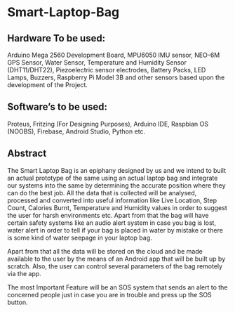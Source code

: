 # Smart-Laptop-Bag

## Hardware To be used:
Arduino Mega 2560 Development Board, MPU6050 IMU sensor, NEO-6M GPS Sensor, Water Sensor, Temperature and Humidity Sensor (DHT11/DHT22), Piezoelectric sensor electrodes, Battery Packs, LED Lamps, Buzzers, Raspberry Pi Model 3B and other sensors based upon the development of the Project.

## Software’s to be used:
Proteus, Fritzing (For Designing Purposes), Arduino IDE, Raspbian OS (NOOBS), Firebase, Android Studio, Python etc.

## Abstract 
The Smart Laptop Bag is an epiphany designed by us and we intend to built an actual prototype of the same using an actual laptop bag and integrate our systems into the same by determining the accurate position where they can do the best job. All the data that is collected will be analysed, processed and converted into useful information like Live Location, Step Count, Calories Burnt, Temperature and Humidity values in order to suggest the user for harsh environments etc. Apart from that the bag will have certain safety systems like an audio alert system in case you bag is lost, water alert in order to tell if your bag is placed in water by mistake or there is some kind of water seepage in your laptop bag.

Apart from that all the data will be stored on the cloud and be made available to the user by the means of an Android app that will be built up by scratch. Also, the user can control several parameters of the bag remotely via the app.

The most Important Feature will be an SOS system that sends an alert to the concerned people just in case you are in trouble and press up the SOS button.
